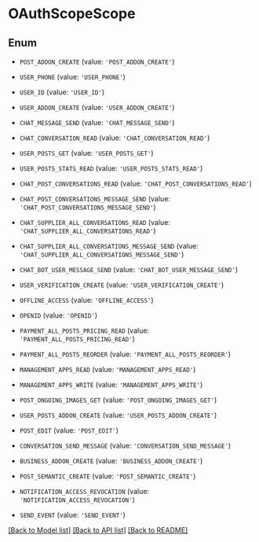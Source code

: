 # OAuthScopeScope


## Enum

* `POST_ADDON_CREATE` (value: `'POST_ADDON_CREATE'`)

* `USER_PHONE` (value: `'USER_PHONE'`)

* `USER_ID` (value: `'USER_ID'`)

* `USER_ADDON_CREATE` (value: `'USER_ADDON_CREATE'`)

* `CHAT_MESSAGE_SEND` (value: `'CHAT_MESSAGE_SEND'`)

* `CHAT_CONVERSATION_READ` (value: `'CHAT_CONVERSATION_READ'`)

* `USER_POSTS_GET` (value: `'USER_POSTS_GET'`)

* `USER_POSTS_STATS_READ` (value: `'USER_POSTS_STATS_READ'`)

* `CHAT_POST_CONVERSATIONS_READ` (value: `'CHAT_POST_CONVERSATIONS_READ'`)

* `CHAT_POST_CONVERSATIONS_MESSAGE_SEND` (value: `'CHAT_POST_CONVERSATIONS_MESSAGE_SEND'`)

* `CHAT_SUPPLIER_ALL_CONVERSATIONS_READ` (value: `'CHAT_SUPPLIER_ALL_CONVERSATIONS_READ'`)

* `CHAT_SUPPLIER_ALL_CONVERSATIONS_MESSAGE_SEND` (value: `'CHAT_SUPPLIER_ALL_CONVERSATIONS_MESSAGE_SEND'`)

* `CHAT_BOT_USER_MESSAGE_SEND` (value: `'CHAT_BOT_USER_MESSAGE_SEND'`)

* `USER_VERIFICATION_CREATE` (value: `'USER_VERIFICATION_CREATE'`)

* `OFFLINE_ACCESS` (value: `'OFFLINE_ACCESS'`)

* `OPENID` (value: `'OPENID'`)

* `PAYMENT_ALL_POSTS_PRICING_READ` (value: `'PAYMENT_ALL_POSTS_PRICING_READ'`)

* `PAYMENT_ALL_POSTS_REORDER` (value: `'PAYMENT_ALL_POSTS_REORDER'`)

* `MANAGEMENT_APPS_READ` (value: `'MANAGEMENT_APPS_READ'`)

* `MANAGEMENT_APPS_WRITE` (value: `'MANAGEMENT_APPS_WRITE'`)

* `POST_ONGOING_IMAGES_GET` (value: `'POST_ONGOING_IMAGES_GET'`)

* `USER_POSTS_ADDON_CREATE` (value: `'USER_POSTS_ADDON_CREATE'`)

* `POST_EDIT` (value: `'POST_EDIT'`)

* `CONVERSATION_SEND_MESSAGE` (value: `'CONVERSATION_SEND_MESSAGE'`)

* `BUSINESS_ADDON_CREATE` (value: `'BUSINESS_ADDON_CREATE'`)

* `POST_SEMANTIC_CREATE` (value: `'POST_SEMANTIC_CREATE'`)

* `NOTIFICATION_ACCESS_REVOCATION` (value: `'NOTIFICATION_ACCESS_REVOCATION'`)

* `SEND_EVENT` (value: `'SEND_EVENT'`)

[[Back to Model list]](../README.md#documentation-for-models) [[Back to API list]](../README.md#documentation-for-api-endpoints) [[Back to README]](../README.md)


